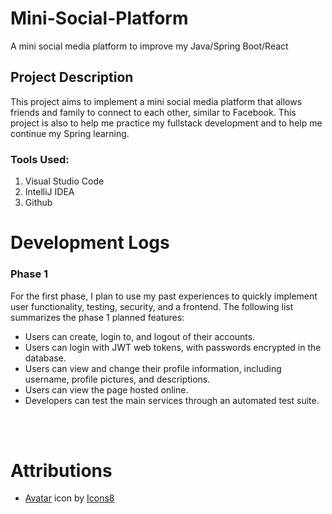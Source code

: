 # Mini-Social-Platform
A mini social media platform to improve my Java/Spring Boot/React

## Project Description
This project aims to implement a mini social media platform that allows friends and family to connect to each other, similar to Facebook. This project is also to help me practice my fullstack development and to help me continue my Spring learning.

### Tools Used:
1. Visual Studio Code
2. IntelliJ IDEA
3. Github

# Development Logs

### Phase 1
For the first phase, I plan to use my past experiences to quickly implement user functionality, testing, security, and a frontend. The following list summarizes the phase 1 planned features:
- Users can create, login to, and logout of their accounts.
- Users can login with JWT web tokens, with passwords encrypted in the database.
- Users can view and change their profile information, including username, profile pictures, and descriptions.
- Users can view the page hosted online.
- Developers can test the main services through an automated test suite.

<br/>
<br/>

# Attributions
- <a target="_blank" href="https://icons8.com/icon/12438/customer">Avatar</a> icon by <a target="_blank" href="https://icons8.com">Icons8</a>